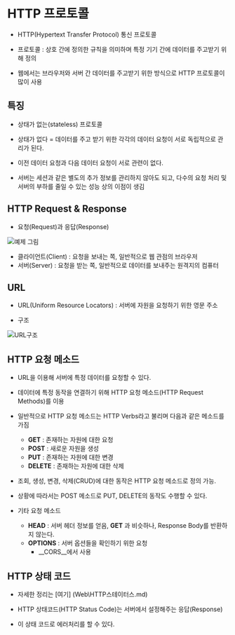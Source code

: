 # HTTP 프로토콜

- HTTP(Hypertext Transfer Protocol) 통신 프로토콜

- 프로토콜 : 상호 간에 정의한 규칙을 의미하며 특정 기기 간에 데이터를 주고받기 위해 정의

- 웹에서는 브라우저와 서버 간 데이터를 주고받기 위한 방식으로 HTTP 프로토콜이 많이 사용

## 특징

- 상태가 없는(stateless) 프로토콜
- 상태가 없다 = 데이터를 주고 받기 위한 각각의 데이터 요청이 서로 독립적으로 관리가 된다.

- 이전 데이터 요청과 다음 데이터 요청이 서로 관련이 없다.

- 서버는 세션과 같은 별도의 추가 정보를 관리하지 않아도 되고, 다수의 요청 처리 및 서버의 부하를 줄일 수 있는 성능 상의 이점이 생김

## HTTP Request & Response

- 요청(Request)과 응답(Response)

![예제 그림](https://joshua1988.github.io/images/posts/web/http/http-full-structure.png)

- 클라이언트(Client) : 요청을 보내는 쪽, 일반적으로 웹 관점의 브라우저
- 서버(Server) : 요청을 받는 쪽, 일반적으로 데이터를 보내주는 원격지의 컴퓨터

## URL

- URL(Uniform Resource Locators) : 서버에 자원을 요청하기 위한 영문 주소

- 구조

![URL구조](https://joshua1988.github.io/images/posts/web/http/url-structure.png)

## HTTP 요청 메소드

- URL을 이용해 서버에 특정 데이터를 요청할 수 있다.
- 데이터에 특정 동작을 연결하기 위해 HTTP 요청 메소드(HTTP Request Methods)를 이용

- 일반적으로 HTTP 요청 메소드는 HTTP Verbs라고 불리며 다음과 같은 메소드를 가짐
  - __GET__ : 존재하는 자원에 대한 요청
  - __POST__ : 새로운 자원을 생성
  - __PUT__ : 존재하는 자원에 대한 변경
  - __DELETE__ : 존재하는 자원에 대한 삭제

- 조회, 생성, 변경, 삭제(CRUD)에 대한 동작은 HTTP 요청 메소드로 정의 가능.
- 상황에 따라서는 POST 메소드로 PUT, DELETE의 동작도 수행할 수 있다.

- 기타 요청 메소드
  - __HEAD__ : 서버 헤더 정보를 얻음, __GET__ 과 비슷하나, Response Body를 반환하지 않는다.
  - __OPTIONS__ : 서버 옵션들을 확인하기 위한 요청
    - __CORS__에서 사용

## HTTP 상태 코드

- 자세한 정리는 [여기]
(Web\HTTP스테이터스.md)

- HTTP 상태코드(HTTP Status Code)는 서버에서 설정해주는 응답(Response)

- 이 상태 코드로 에러처리를 할 수 있다.
